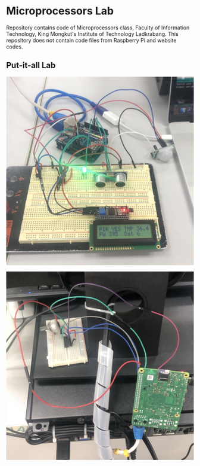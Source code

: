 # Microprocessors Lab
Repository contains code of Microprocessors class, Faculty of Information Technology, King Mongkut's Institute of Technology Ladkrabang. This repository does not contain code files from Raspberry Pi and website codes.

## Put-it-all Lab

![](readme/img/put-it-all-arduino.jpg)

![](readme/img/put-it-all-rpi.jpg)
